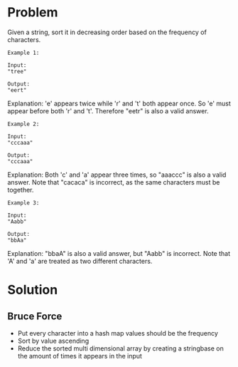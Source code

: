 # Problem

Given a string, sort it in decreasing order based on the frequency of characters.

```
Example 1:

Input:
"tree"

Output:
"eert"
```

Explanation:
'e' appears twice while 'r' and 't' both appear once.
So 'e' must appear before both 'r' and 't'. Therefore "eetr" is also a valid answer.

```
Example 2:

Input:
"cccaaa"

Output:
"cccaaa"
```

Explanation:
Both 'c' and 'a' appear three times, so "aaaccc" is also a valid answer.
Note that "cacaca" is incorrect, as the same characters must be together.

```
Example 3:

Input:
"Aabb"

Output:
"bbAa"
```
Explanation:
"bbaA" is also a valid answer, but "Aabb" is incorrect.
Note that 'A' and 'a' are treated as two different characters.

# Solution

## Bruce Force

- Put every character into a hash map values should be the frequency
- Sort by value ascending
- Reduce the sorted multi dimensional array by creating a stringbase on the amount of times it appears in the input

